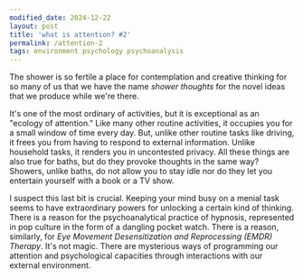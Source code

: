 ```yaml
---
modified_date: 2024-12-22
layout: post
title: 'what is attention? #2'
permalink: /attention-2
tags: environment psychology psychoanalysis
---
```


The shower is so fertile a place for contemplation and creative thinking for so many of us that we have the name _shower thoughts_ for the novel ideas that we produce while we're there.
<!--more-->
It's one of the most ordinary of activities, but it is exceptional as an "ecology of attention."
Like many other routine activities, it occupies you for a small window of time every day.
But, unlike other routine tasks like driving, it frees you from having to respond to external information.
Unlike household tasks, it renders you in uncontested privacy.
All these things are also true for baths, but do they provoke thoughts in the same way?
Showers, unlike baths, do not allow you to stay idle nor do they let you entertain yourself with a book or a TV show.

I suspect this last bit is crucial.
Keeping your mind busy on a menial task seems to have extraordinary powers for unlocking a certain kind of thinking.
There is a reason for the psychoanalytical practice of hypnosis, represented in pop culture in the form of a dangling pocket watch.
There is a reason, similarly, for _Eye Movement Desensitization and Reprocessing (EMDR) Therapy_.
It's not magic.
There are mysterious ways of programming our attention and psychological capacities through interactions with our external environment.
